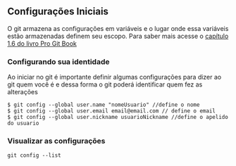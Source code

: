 ## Configurações Iniciais



O git armazena as configurações em variáveis e o lugar onde essa variáveis estão armazenadas definem seu escopo. Para saber mais acesse o [capítulo 1.6 do livro Pro Git Book](https://git-scm.com/book/pt-br/v2/Come%C3%A7ando-Configura%C3%A7%C3%A3o-Inicial-do-Git)



### Configurando sua identidade

Ao iniciar no git é importante definir algumas configurações para dizer ao git quem você é e dessa forma o git poderá identificar quem fez as alterações

```
$ git config --global user.name "nomeUsuario" //define o nome
$ git config --global user.email email@email.com // define o email
$ git config --global user.nickname usuarioNickname //define o apelido do usuario
```



### Visualizar as configurações

```
git config --list
```

